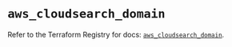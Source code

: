 # `aws_cloudsearch_domain`

Refer to the Terraform Registry for docs: [`aws_cloudsearch_domain`](https://registry.terraform.io/providers/hashicorp/aws/5.81.0/docs/resources/cloudsearch_domain).
